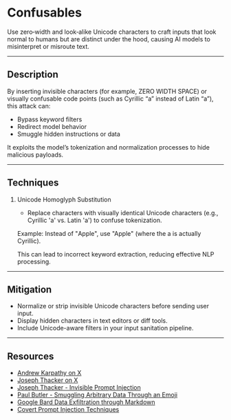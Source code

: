 # Confusables
Use zero‑width and look‑alike Unicode characters to craft inputs that look normal to humans but are distinct under the hood, causing AI models to misinterpret or misroute text.

---

## Description
By inserting invisible characters (for example, ZERO WIDTH SPACE) or visually confusable code points (such as Cyrillic “а” instead of Latin “a”), this attack can:  
- Bypass keyword filters  
- Redirect model behavior  
- Smuggle hidden instructions or data  

It exploits the model’s tokenization and normalization processes to hide malicious payloads.

---

## Techniques
1. Unicode Homoglyph Substitution
    - Replace characters with visually identical Unicode characters (e.g., Cyrillic 'а' vs. Latin 'a') to confuse tokenization.
    
    Example: Instead of "Аpple", use "Apple" (where the a is actually Cyrillic).

    This can lead to incorrect keyword extraction, reducing effective NLP processing.





---

## Mitigation
- Normalize or strip invisible Unicode characters before sending user input.  
- Display hidden characters in text editors or diff tools.  
- Include Unicode-aware filters in your input sanitation pipeline.

---

## Resources
  - [Andrew Karpathy on X](https://x.com/karpathy/status/1889714240878940659)
  - [Joseph Thacker on X](https://x.com/rez0__/status/1942563155005026598)
  - [Joseph Thacker - Invisible Prompt Injection](https://josephthacker.com/invisible_prompt_injection)
  - [Paul Butler - Smuggling Arbitrary Data Through an Emoji](https://paulbutler.org/2025/smuggling-arbitrary-data-through-an-emoji/)
  - [Google Bard Data Exfiltration through Markdown](https://embracethered.com/blog/posts/2023/google-bard-data-exfiltration/)
  - [Covert Prompt Injection Techniques](https://www.reddit.com/r/feddiscussion/comments/1j2l6xy/fun_with_ai/?utm_source=chatgpt.com)
